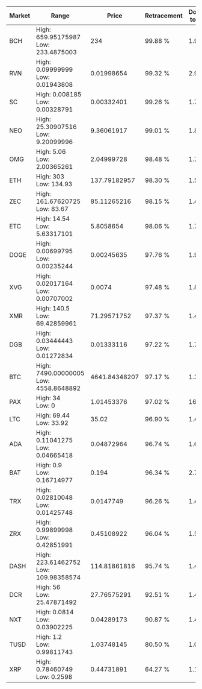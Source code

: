 | Market | Range | Price| Retracement | Doubles to 50% |
| --- | --- | --- | --- | --- |
| BCH | High: 659.95175987<br />Low: 233.4875003 | 234 | 99.88 % | 1.91 |
| RVN | High: 0.09999999<br />Low: 0.01943808 | 0.01998654 | 99.32 % | 2.99 |
| SC | High: 0.008185<br />Low: 0.00328791 | 0.00332401 | 99.26 % | 1.73 |
| NEO | High: 25.30907516<br />Low: 9.20099996 | 9.36061917 | 99.01 % | 1.84 |
| OMG | High: 5.06<br />Low: 2.00365261 | 2.04999728 | 98.48 % | 1.72 |
| ETH | High: 303<br />Low: 134.93 | 137.79182957 | 98.30 % | 1.59 |
| ZEC | High: 161.67620725<br />Low: 83.67 | 85.11265216 | 98.15 % | 1.44 |
| ETC | High: 14.54<br />Low: 5.63317101 | 5.8058654 | 98.06 % | 1.74 |
| DOGE | High: 0.00699795<br />Low: 0.00235244 | 0.00245635 | 97.76 % | 1.90 |
| XVG | High: 0.02017164<br />Low: 0.00707002 | 0.0074 | 97.48 % | 1.84 |
| XMR | High: 140.5<br />Low: 69.42859961 | 71.29571752 | 97.37 % | 1.47 |
| DGB | High: 0.03444443<br />Low: 0.01272834 | 0.01333116 | 97.22 % | 1.77 |
| BTC | High: 7490.00000005<br />Low: 4558.8648892 | 4641.84348207 | 97.17 % | 1.30 |
| PAX | High: 34<br />Low: 0 | 1.01453376 | 97.02 % | 16.76 |
| LTC | High: 69.44<br />Low: 33.92 | 35.02 | 96.90 % | 1.48 |
| ADA | High: 0.11041275<br />Low: 0.04665418 | 0.04872964 | 96.74 % | 1.61 |
| BAT | High: 0.9<br />Low: 0.16714977 | 0.194 | 96.34 % | 2.75 |
| TRX | High: 0.02810048<br />Low: 0.01425748 | 0.0147749 | 96.26 % | 1.43 |
| ZRX | High: 0.99899998<br />Low: 0.42851991 | 0.45108922 | 96.04 % | 1.58 |
| DASH | High: 223.61462752<br />Low: 109.98358574 | 114.81861816 | 95.74 % | 1.45 |
| DCR | High: 56<br />Low: 25.47871492 | 27.76575291 | 92.51 % | 1.47 |
| NXT | High: 0.0814<br />Low: 0.03902225 | 0.04289173 | 90.87 % | 1.40 |
| TUSD | High: 1.2<br />Low: 0.99811743 | 1.03748145 | 80.50 % | 1.06 |
| XRP | High: 0.78460749<br />Low: 0.2598 | 0.44731891 | 64.27 % | 1.17 |
